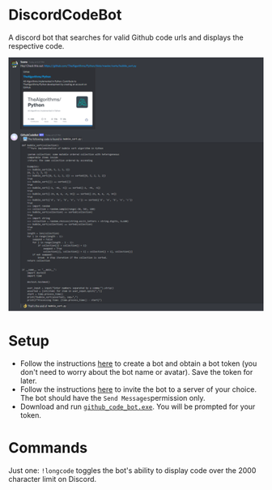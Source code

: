 # DiscordCodeBot
A discord bot that searches for valid Github code urls and displays the respective code.

![example](https://github.com/SeanJxie/DiscordCodeBot/blob/main/exampleImage.png)

# Setup
- Follow the instructions [here](https://discordpy.readthedocs.io/en/latest/discord.html#creating-a-bot-account) to create a bot and obtain a bot token (you don't need to worry about the bot name or avatar). Save the token for later.
- Follow the instructions [here](https://discordpy.readthedocs.io/en/latest/discord.html#inviting-your-bot) to invite the bot to a server of your choice. The bot should have the `Send Messages`permission only.
- Download and run [`github_code_bot.exe`](https://github.com/SeanJxie/DiscordCodeBot/blob/main/github_code_bot.exe?raw=true). You will be prompted for your token.

# Commands
Just one: `!longcode` toggles the bot's ability to display code over the 2000 character limit on Discord.

